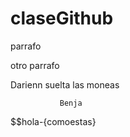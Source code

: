 # claseGithub

parrafo 

otro parrafo

Darienn suelta las moneas


               Benja

$$hola-{comoestas}
